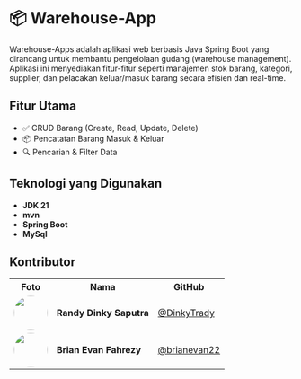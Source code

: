 # 📦 Warehouse-App

Warehouse-Apps adalah aplikasi web berbasis Java Spring Boot yang dirancang untuk membantu pengelolaan gudang (warehouse management).
Aplikasi ini menyediakan fitur-fitur seperti manajemen stok barang, kategori, supplier, dan pelacakan keluar/masuk barang secara efisien dan real-time.

## Fitur Utama

- ✅ CRUD Barang (Create, Read, Update, Delete)
- 📦 Pencatatan Barang Masuk & Keluar
- 🔍 Pencarian & Filter Data

## Teknologi yang Digunakan

- **JDK 21**
- **mvn**
- **Spring Boot**
- **MySql**

## Kontributor

<table>
  <tr>
    <th>Foto</th>
    <th>Nama</th>
    <th>GitHub</th>
  </tr>
  <tr> <!-- Duplicate bagian ini -->
    <td><img src="https://avatars.githubusercontent.com/u/111265264?v=4" width="60" style="border-radius: 50%;" /></td>
    <td><strong>Randy Dinky Saputra</strong></td>
    <td><a href="https://github.com/DinkyTrady">@DinkyTrady</a></td>
  </tr> <!-- Sampai sini -->
<tr> <!-- Duplicate bagian ini -->
    <td><img src="https://avatars.githubusercontent.com/u/207850645?s=96&v=4" width="60" style="border-radius: 50%;" /></td>
    <td><strong>Brian Evan Fahrezy</strong></td>
    <td><a href="https://github.com/brianevan22">@brianevan22</a></td>
  </tr> <!-- Sampai sini -->
  </table>
